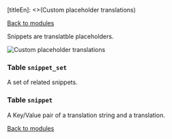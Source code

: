 [titleEn]: <>(Custom placeholder translations)

[Back to modules](./../10-modules.md)

Snippets are translatble placeholders.

![Custom placeholder translations](./dist/erd-shopware-core-framework-snippet.svg)


### Table `snippet_set`

A set of related snippets.


### Table `snippet`

A Key/Value pair of a translation string and a translation.


[Back to modules](./../10-modules.md)
